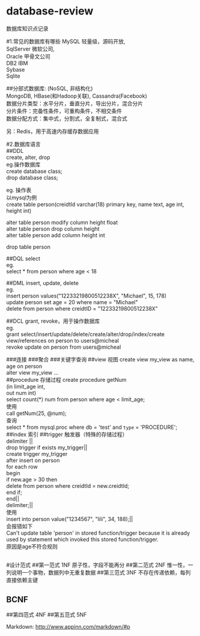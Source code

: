 # database-review
数据库知识点记录

#1.常见的数据库有哪些
MySQL 轻量级，源码开放,  
SqlServer 微软公司,   
Oracle 甲骨文公司  
DB2 IBM  
Sybase  
Sqlite  

##分部式数据库:
(NoSQL, 非结构化)  
MongoDB, HBase(和Hadoop关联), Cassandra(Facebook)  
数据分片类型：水平分片，垂直分片，导出分片，混合分片  
    分片条件：完备性条件，可重构条件，不相交条件  
数据分配方式：集中式，分割式，全复制式，混合式  
  
另：Redis，用于高速内存缓存数据应用  
  
#2.数据库语言  
##DDL   
create, alter, drop  
eg.操作数据库  
create database class;  
drop database class;  
  
eg. 操作表  
以mysql为例  
create table person(creidtId varchar(18) primary key, name text, age int, height int)  
  
alter table person modify column height float  
alter table person drop column height  
alter table person add column height int  
  
drop table person  
  
##DQL
select  
eg.  
select * from person where age < 18  
  
##DML
insert, update, delete  
eg.  
insert person values("12233219800512238X", "Michael", 15, 178)  
update person set age = 20 where name = "Michael"  
delete from person where creidtID = "12233219800512238X"  
  
##DCL
grant, revoke，用于操作数据库  
eg.  
grant select/insert/update/delete/create/alter/drop/index/create view/references on person to users@micheal    
revoke update on person from users@micheal  
  
###连接
###聚合
###关键字查询
##view 视图
create view my_view as name, age on person  
alter view my_view ...  
##procedure 存储过程
create procedure getNum   
(in limit_age int,  
out num int)     
select count(*) num from person where age < limit_age;    
使用  
call getNum(25, @num);  
查询  
select * from mysql.proc where db = 'test' and `type` = 'PROCEDURE';  
##index 索引
##trigger 触发器（特殊的存储过程）  
delimiter ||   
drop trigger if exists my_trigger||  
create trigger my_trigger  
after insert on person  
for each row  
begin  
if new.age > 30 then  
delete from person where creidtId = new.creidtId;  
end if;  
end||  
delimiter;||  
使用  
insert into person value("1234567", "lili", 34, 188);||  
会报错如下  
Can't update table 'person' in stored function/trigger because it is already used by statement which invoked this stored function/trigger.  
原因是age不符合规则  
##

#设计范式
##第一范式 1NF
原子性，字段不能再分
##第二范式 2NF
惟一性，一列说明一个事物，数据列中无重复数据
##第三范式 3NF
不存在传递依赖，每列直接依赖主键
##       BCNF
##第四范式 4NF
##第五范式 5NF



Markdown: http://www.appinn.com/markdown/#p
